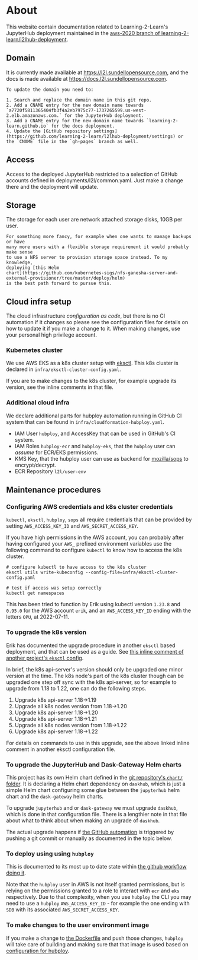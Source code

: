 # About

This website contain documentation related to Learning-2-Learn's JupyterHub
deployment maintained in the [aws-2020 branch of
learning-2-learn/l2lhub-deployment](https://github.com/learning-2-learn/l2lhub-deployment/tree/aws-2020).

## Domain
It is currently made available at https://l2l.sundellopensource.com, and the
docs is made available at https://docs.l2l.sundellopensource.com.

```{note}
To update the domain you need to:

1. Search and replace the domain name in this git repo.
2. Add a CNAME entry for the new domain name towards `a7720f5811365404fb3f4a2eb7975c77-1737265599.us-west-2.elb.amazonaws.com.` for the JupyterHub deployment.
3. Add a CNAME entry for the new domain name towards `learning-2-learn.github.io` for the docs deployment.
4. Update the [GitHub repository settings](https://github.com/learning-2-learn/l2lhub-deployment/settings) or the `CNAME` file in the `gh-pages` branch as well.
```

## Access

Access to the deployed JupyterHub restricted to a selection of GitHub accounts defined in
deployments/l2l/common.yaml. Just make a change there and the deployment will
update.

## Storage

The storage for each user are network attached storage disks, 10GB per user.

```{note}
For something more fancy, for example when one wants to manage backups or have
many more users with a flexible storage requirement it would probably make sense
to use a NFS server to provision storage space instead. To my knowledge,
deploying [this Helm
chart](https://github.com/kubernetes-sigs/nfs-ganesha-server-and-external-provisioner/tree/master/deploy/helm)
is the best path forward to pursue this.
```

## Cloud infra setup

The cloud infrastructure _configuration as code_, but there is no CI automation
if it changes so please see the configuration files for details on how to update
it if you make a change to it. When making changes, use your personal high
privilege account.

### Kubernetes cluster

We use AWS EKS as a k8s cluster setup with [eksctl](https://eksctl.io/). This
k8s cluster is declared in `infra/eksctl-cluster-config.yaml`.

If you are to make changes to the k8s cluster, for example upgrade its version, see the inline comments in that file.

### Additional cloud infra

We declare additional parts for hubploy automation running in GitHub CI system
that can be found in `infra/cloudformation-hubploy.yaml`.

- IAM User `hubploy`, and AccessKey that can be used in GitHub's CI system.
- IAM Roles `hubploy-ecr` and `hubploy-eks`, that the `hubploy` user can
  _assume_ for ECR/EKS permissions.
- KMS Key, that the hubploy user can use as backend for
  [mozilla/sops](https://github.com/mozilla/sops) to encrypt/decrypt.
- ECR Repository `l2l/user-env`

## Maintenance procedures

### Configuring AWS credentials and k8s cluster credentials

`kubectl`, `eksctl`, `hubploy`, `sops` all require credentials that can be provided by setting `AWS_ACCESS_KEY_ID` and `AWS_SECRET_ACCESS_KEY`.

If you have high permissions in the AWS account, you can probably after having configured your `AWS_` prefixed environment variables use the following command to configure `kubectl` to know how to access the k8s cluster.

```shell
# configure kubectl to have access to the k8s cluster
eksctl utils write-kubeconfig --config-file=infra/eksctl-cluster-config.yaml

# test if access was setup correctly
kubectl get namespaces
```

This has been tried to function by Erik using kubectl version `1.23.8` and `0.95.0` for the AWS account `erik`, and an `AWS_ACCESS_KEY_ID` ending with the letters `OPU`, at 2022-07-11.

### To upgrade the k8s version

Erik has documented the upgrade procedure in another `eksctl` based deployment, and that can be used as a guide. See [this inline comment of another project's `eksctl` config](https://github.com/consideRatio/pilot-hubs/blob/3456e3599603e9f2de250669c246b8063829a067/eksctl/eksctl-cluster-config.yaml#L39-L92).

In brief, the k8s api-server's version should only be upgraded one minor version at the time. The k8s node's part of the k8s cluster though can be upgraded one step off sync with the k8s api-server, so for example to upgrade from 1.18 to 1.22, one can do the following steps.

1. Upgrade k8s api-server 1.18->1.19
2. Upgrade all k8s nodes version from 1.18->1.20
3. Upgrade k8s api-server 1.18->1.20
4. Upgrade k8s api-server 1.18->1.21
5. Upgrade all k8s nodes version from 1.18->1.22
6. Upgrade k8s api-server 1.18->1.22

For details on commands to use in this upgrade, see the above linked inline comment in another eksctl configuration file.

### To upgrade the JupyterHub and Dask-Gateway Helm charts

This project has its own Helm chart defined in the [git repository's `chart/` folder](https://github.com/learning-2-learn/l2lhub-deployment/blob/HEAD/chart/Chart.yaml). It is declaring a Helm chart dependency on `daskhub`, which is just a simple Helm chart configuring some glue between the `jupyterhub` helm chart and the `dask-gateway` helm charts.

To upgrade `jupyterhub` and or `dask-gateway` we must upgrade `daskhub`, which is done in that configuration file. There is a lengthier note in that file about what to think about when making an upgrade of `daskhub`.

The actual upgrade happens if [the GitHub automation](https://github.com/learning-2-learn/l2lhub-deployment/blob/HEAD/.github/workflows/deploy-aws.yaml) is triggered by pushing a git commit or manually as documented in the topic below.

### To deploy using using `hubploy`

This is documented to its most up to date state within [the github workflow doing it](https://github.com/learning-2-learn/l2lhub-deployment/blob/HEAD/.github/workflows/deploy-aws.yaml).

Note that the `hubploy` user in AWS is not itself granted permissions, but is relying on the permissions granted to a role to interact with `ecr` and `eks` respectively. Due to that complexity, when you use `hubploy` the CLI you may need to use a `hubploy` `AWS_ACCESS_KEY_ID` - for example the one ending with `SDB` with its associated `AWS_SECRET_ACCESS_KEY`.

### To make changes to the user environment image

If you make a change to [the Dockerfile](https://github.com/learning-2-learn/l2lhub-deployment/blob/HEAD/deployments/l2l/image/Dockerfile) and push those changes, `hubploy` will take care of building and making sure that that image is used based on [configuration for hubploy](https://github.com/learning-2-learn/l2lhub-deployment/blob/aws-2020/deployments/l2l/hubploy.yaml#L7-L15).
